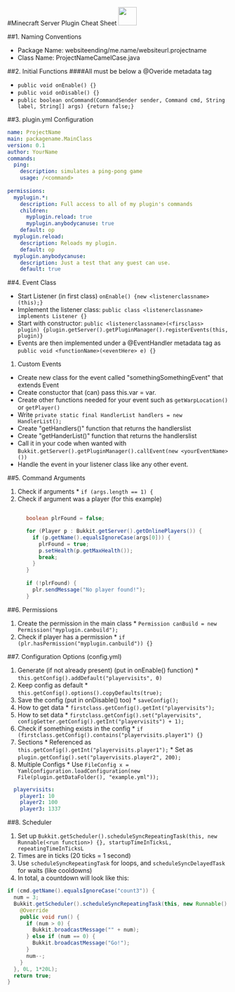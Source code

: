 #Minecraft Server Plugin Cheat Sheet <img src="https://hydra-media.cursecdn.com/minecraft.gamepedia.com/c/c5/Grass.png" width="42">

##1. Naming Conventions
 * Package Name: websiteending/me.name/websiteurl.projectname
 * Class Name: ProjectNameCamelCase.java

##2. Initial Functions
####All must be below a @Overide metadata tag
 * `public void onEnable() {}`
 * `public void onDisable() {}`
 * `public boolean onCommand(CommandSender sender, Command cmd, String label, String[] args) {return false;}`

##3. plugin.yml Configuration
```yaml
name: ProjectName
main: packagename.MainClass
version: 0.1
author: YourName
commands:
  ping:
    description: simulates a ping-pong game
    usage: /<command>
    
permissions:
  myplugin.*:
    description: Full access to all of my plugin's commands
    children:
      myplugin.reload: true
      myplugin.anybodycanuse: true
    default: op
  myplugin.reload:
    description: Reloads my plugin.
    default: op
  myplugin.anybodycanuse:
    description: Just a test that any guest can use.
    default: true
```
 
##4. Event Class
 * Start Listener (in first class) `onEnable() {new <listenerclassname>(this);}`
 * Implement the listener class: `public class <listenerclassname> implements Listener {}`
 * Start with constructor: `public <listenerclassname>(<firsclass> plugin) {plugin.getServer().getPluginManager().registerEvents(this, plugin)}`
 * Events are then implemented under a @EventHandler metadata tag as `public void <functionName>(<eventHere> e) {}`
 1. Custom Events
   * Create new class for the event called "somethingSomethingEvent" that extends Event
   * Create constuctor that (can) pass this.var = var.
   * Create other functions needed for your event such as `getWarpLocation()` or `getPlayer()`
   * Write `private static final HandlerList handlers = new HandlerList();`
   * Create "getHandlers()" function that returns the handlerslist
   * Create "getHanderList()" function that returns the handlerslist
   * Call it in your code when wanted with `Bukkit.getServer().getPluginManager().callEvent(new <yourEventName>())`
   * Handle the event in your listener class like any other event.

##5. Command Arguments
  1. Check if arguments
    * `if (args.length == 1) {`
  2. Check if argument was a player (for this example)
```Java
      
      boolean plrFound = false;

      for (Player p : Bukkit.getServer().getOnlinePlayers()) {
        if (p.getName().equalsIgnoreCase(args[0])) {
          plrFound = true;
          p.setHealth(p.getMaxHealth());
          break;
        }
      }
      
      if (!plrFound) {
        plr.sendMessage("No player found!");
      }
```
##6. Permissions
  1. Create the permission in the main class
    * `Permission canBuild = new Permission("myplugin.canbuild");`
  2. Check if player has a permission
    * `if (plr.hasPermission("myplugin.canbuild")) {}`

##7. Configuration Options (config.yml)
  1. Generate (if not already present) (put in onEnable() function)
    * `this.getConfig().addDefault("playervisits", 0)`
  2. Keep config as default
    * `this.getConfig().options().copyDefaults(true);`
  3. Save the config (put in onDisable() too)
    * `saveConfig();`
  4. How to get data
    * `firstclass.getConfig().getInt("playervisits");`
  5. How to set data
    * `firstclass.getConfig().set("playervisits", configGetter.getConfig().getInt("playervisits") + 1);`
  6. Check if something exists in the config
    * `if (firstclass.getConfig().contains("playervisits.player1") {}`
  7. Sections
    * Referenced as `this.getConfig().getInt("playervisits.player1");`
    * Set as `plugin.getConfig().set("playervisits.player2", 200);`
  8. Multiple Configs
    * Use `FileConfig x = YamlConfiguration.loadConfiguration(new File(plugin.getDataFolder(), "example.yml"));`
```yaml
  playervisits:
    player1: 10
    player2: 100
    player3: 1337 
``` 

##8. Scheduler
  1. Set up `Bukkit.getScheduler().scheduleSyncRepeatingTask(this, new Runnable(<run function>) {}, startupTimeInTicksL, repeatingTimeInTicksL`
  2. Times are in ticks (20 ticks = 1 second)
  3. Use `scheduleSyncRepeatingTask` for loops, and `scheduleSyncDelayedTask` for waits (like cooldowns)
  4. In total, a countdown will look like this:
```Java
if (cmd.getName().equalsIgnoreCase("count3")) {
  num = 3;
  Bukkit.getScheduler().scheduleSyncRepeatingTask(this, new Runnable() {
    @Override
    public void run() {
      if (num > 0) {
        Bukkit.broadcastMessage("" + num);
      } else if (num == 0) {
        Bukkit.broadcastMessage("Go!");
      }	
      num--;
    }		
  }, 0L, 1*20L);	
  return true;
}
```

